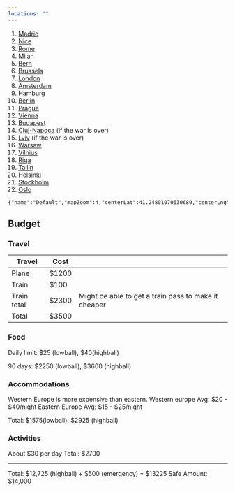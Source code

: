 ```yaml
---
locations: ""
---
```

1. [Madrid](geo:40.4167047,-3.7035825)
2. [Nice](geo:43.7009358,7.2683912)
4. [Rome](geo:41.8933203,12.4829321)
3. [Milan](geo:45.4641943,9.1896346)
5. [Bern](geo:46.8382351,7.6004502)
6. [Brussels](geo:50.8465573,4.351697)
7. [London](geo:51.5074456,-0.1277653)
8. [Amsterdam](geo:52.3730796,4.8924534)
9. [Hamburg](geo:53.550341,10.000654)
10. [Berlin](geo:52.5108638,13.3989421)
11. [Prague](geo:50.0596288,14.446459273258009)
12. [Vienna](geo:48.2083537,16.3725042)
13. [Budapest](geo:47.4978789,19.0402383)
14. [Cluj-Napoca](geo:46.769379,23.5899542) (if the war is over)
15. [Lviv](geo:49.841952,24.0315921) (if the war is over)
16. [Warsaw](geo:52.2337172,21.071432235636493)
17. [Vilnius](geo:54.6870458,25.2829111)
18. [Riga](geo:56.9493977,24.1051846)
19. [Tallin](geo:59.4372155,24.7453688)
20. [Helsinki](geo:60.1674881,24.9427473)
21. [Stockholm](geo:59.3251172,18.0710935)
22. [Oslo](geo:59.9133301,10.7389701)


```mapview
{"name":"Default","mapZoom":4,"centerLat":41.24801070630689,"centerLng":4.108519223080185,"query":"","chosenMapSource":0,"showLinks":false,"linkColor":"red"}
```

## Budget
### Travel

| Travel      | Cost  |                                                      |
| ----------- | ----- | ---------------------------------------------------- |
| Plane       | $1200 |                                                      |
| Train       | $100  |                                                      |
| Train total | $2300 | Might be able to get a train pass to make it cheaper |
| Total       | $3500 |                                                      |

### Food
Daily limit: $25 (lowball), $40(highball)

90 days: $2250 (lowball), $3600 (highball)

### Accommodations 
Western Europe is more expensive than eastern.
Western europe Avg: $20 - $40/night
Eastern Europe Avg: $15 - $25/night

Total: $1575(lowball), $2925 (highball)

### Activities
About $30 per day
Total: $2700

---
Total: $12,725 (highball) + $500 (emergency) = $13225
Safe Amount: $14,000